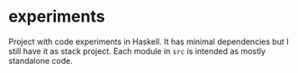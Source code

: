 # experiments

Project with code experiments in Haskell.
It has minimal dependencies but I still have it as stack project.
Each module in `src` is intended as mostly standalone code. 